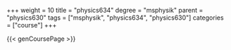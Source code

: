 +++
weight = 10
title = "physics634"
degree = "msphysik"
parent = "physics630"
tags = ["msphysik", "physics634", "physics630"]
categories = ["course"]
+++

{{< genCoursePage >}}
